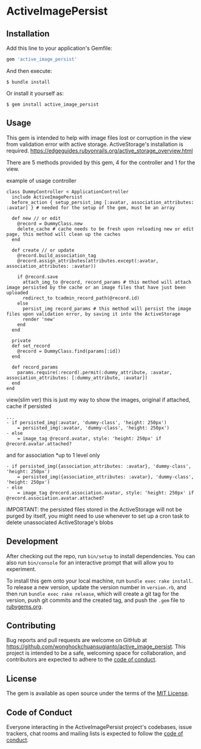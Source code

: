 # ActiveImagePersist

## Installation

Add this line to your application's Gemfile:

```ruby
gem 'active_image_persist'
```

And then execute:

    $ bundle install

Or install it yourself as:

    $ gem install active_image_persist

## Usage

This gem is intended to help with image files lost or corruption in the view from validation error with active storage.
ActiveStorage's installation is required.
https://edgeguides.rubyonrails.org/active_storage_overview.html

There are 5 methods provided by this gem, 4 for the controller and 1 for the view.

example of usage
controller
```
class DummyController < ApplicationController
  include ActiveImagePersist
  before_action { setup_persist_img [:avatar, association_attributes: :avatar] } # needed for the setup of the gem, must be an array

  def new // or edit
    @record = DummyClass.new
    delete_cache # cache needs to be fresh upon reloading new or edit page, this method will clean up the caches
  end

  def create // or update
    @record.build_association_tag
    @record.assign_attributes(attributes.except(:avatar, association_attributes: :avatar))

    if @record.save
      attach_img_to @record, record_params # this method will attach image persisted by the cache or an image files that have just been uploaded
      redirect_to tcadmin_record_path(@record.id)
    else
      persist_img record_params # this method will persist the image files upon validation error, by saving it into the ActiveStorage
      render 'new'
    end
  end

  private
  def set_record
    @record = DummyClass.find(params[:id])
  end

  def record_params
    params.require(:record).permit(:dummy_attribute, :avatar, association_attributes: [:dummy_attribute, :avatar])
  end
end
```

view(slim ver)
this is just my way to show the images, original if attached, cache if persisted
```
...
- if persisted_img(:avatar, 'dummy-class', 'height: 250px')
    = persisted_img(:avatar, 'dummy-class', 'height: 250px')
- else
    = image_tag @record.avatar, style: 'height: 250px' if @record.avatar.attached?
```
and for association *up to 1 level only
```
- if persisted_img({association_attributes: :avatar}, 'dummy-class', 'height: 250px')
    = persisted_img({association_attributes: :avatar}, 'dummy-class', 'height: 250px')
- else
    = image_tag @record.association.avatar, style: 'height: 250px' if @record.association.avatar.attached?
```

IMPORTANT: the persisted files stored in the ActiveStorage will not be purged by itself, you might need to use whenever to set up a cron task to delete unassociated ActiveStorage's blobs
## Development

After checking out the repo, run `bin/setup` to install dependencies. You can also run `bin/console` for an interactive prompt that will allow you to experiment.

To install this gem onto your local machine, run `bundle exec rake install`. To release a new version, update the version number in `version.rb`, and then run `bundle exec rake release`, which will create a git tag for the version, push git commits and the created tag, and push the `.gem` file to [rubygems.org](https://rubygems.org).

## Contributing

Bug reports and pull requests are welcome on GitHub at https://github.com/wonghockchuansugianto/active_image_persist. This project is intended to be a safe, welcoming space for collaboration, and contributors are expected to adhere to the [code of conduct](https://github.com/[USERNAME]/active_image_persist/blob/master/CODE_OF_CONDUCT.md).

## License

The gem is available as open source under the terms of the [MIT License](https://opensource.org/licenses/MIT).

## Code of Conduct

Everyone interacting in the ActiveImagePersist project's codebases, issue trackers, chat rooms and mailing lists is expected to follow the [code of conduct](https://github.com/[USERNAME]/active_image_persist/blob/master/CODE_OF_CONDUCT.md).
